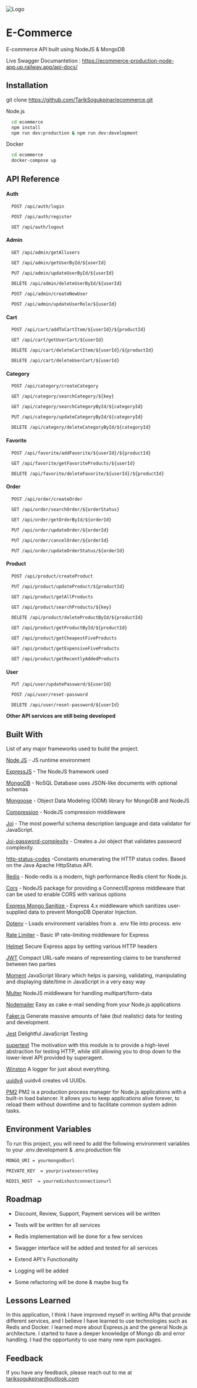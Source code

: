 ![Logo](https://i.ibb.co/vL92vfr/Ads-z-tasar-m-1.png)

# E-Commerce

E-commerce API built using NodeJS & MongoDB

Live Swagger Documantetion : https://ecommerce-production-node-app.up.railway.app/api-docs/


## Installation

git clone https://github.com/TarikSogukpinar/ecommerce.git

Node.js

```bash
  cd ecommerce
  npm install
  npm run dev:production & npm run dev:development
```

Docker

```bash
  cd ecommerce
  docker-compose up
```

## API Reference

#### Auth

```http
  POST /api/auth/login
```

```http
  POST /api/auth/register
```

```http
  GET /api/auth/logout
```

#### Admin

```http
  GET /api/admin/getAllusers
```

```http
  GET /api/admin/getUserById/${userId}
```

```http
  PUT /api/admin/updateUserById/${userId}
```

```http
  DELETE /api/admin/deleteUserById/${userId}
```

```http
  POST /api/admin/createNewUser
```

```http
  POST /api/admin/updateUserRole/${userId}
```

#### Cart

```http
  POST /api/cart/addToCartItem/${userId}/${productId}
```

```http
  GET /api/cart/getUserCart/${userId}
```

```http
  DELETE /api/cart/deleteCartItem/${userId}/${productId}
```

```http
  DELETE /api/cart/deleteUserCart/${userId}
```

#### Category

```http
  POST /api/category/createCategory
```

```http
  GET /api/category/searchCategory/${key}
```

```http
  GET /api/category/searchCategoryById/${categoryId}
```

```http
  PUT /api/category/updateCategoryById/${categoryId}
```

```http
  DELETE /api/category/deleteCategoryById/${categoryId}
```

#### Favorite

```http
  POST /api/favorite/addFavorite/${userId}/${productId}
```

```http
  GET /api/favorite/getFavoriteProducts/${userId}
```

```http
  DELETE /api/favorite/deleteFavorite/${userId}/${productId}
```

#### Order

```http
  POST /api/order/createOrder
```

```http
  GET /api/order/searchOrder/${orderStatus}
```

```http
  GET /api/order/getOrderById/${orderId}
```

```http
  PUT /api/order/updateOrder/${orderId}
```

```http
  PUT /api/order/cancelOrder/${orderId}
```

```http
  PUT /api/order/updateOrderStatus/${orderId}
```

#### Product

```http
  POST /api/product/createProduct
```

```http
  PUT /api/product/updateProduct/${productId}
```

```http
  GET /api/product/getAllProducts
```

```http
  GET /api/product/searchProducts/${key}
```

```http
  DELETE /api/product/deleteProductById/${productId}
```

```http
  GET /api/product/getProductById/${productId}
```

```http
  GET /api/product/getCheapestFiveProducts
```

```http
  GET /api/product/getExpensiveFiveProducts
```

```http
  GET /api/product/getRecentlyAddedProducts
```

#### User

```http
  PUT /api/user/updatePassword/${userId}
```

```http
  POST /api/user/reset-password
```

```http
  DELETE /api/user/reset-password/${userId}
```

**Other API services are still being developed**

## Built With

List of any major frameworks used to build the project.

[Node JS](https://nodejs.org/en) - JS runtime environment

[ExpressJS](https://expressjs.com/) - The NodeJS framework used

[MongoDB](https://www.mongodb.com/) - NoSQL Database uses JSON-like documents with optional schemas

[Mongoose](https://mongoosejs.com/) - Object Data Modeling (ODM) library for MongoDB and NodeJS

[Compression](https://www.npmjs.com/package/compression) - NodeJS compression middleware

[Joi](https://www.npmjs.com/package/joi) - The most powerful schema description language and data validator for JavaScript.

[Joi-password-complexity](https://www.npmjs.com/package/joi-password-complexity) - Creates a Joi object that validates password complexity.

[http-status-codes](https://www.npmjs.com/package/http-status-codes) -Constants enumerating the HTTP status codes. Based on the Java Apache HttpStatus API.

[Redis](https://www.npmjs.com/package/redis) - Node-redis is a modern, high performance Redis client for Node.js.

[Cors](https://www.npmjs.com/package/cors) - NodeJS package for providing a Connect/Express middleware that can be used to enable CORS with various options

[Express Mongo Sanitize ](https://www.npmjs.com/package/express-mongo-sanitize) - Express 4.x middleware which sanitizes user-supplied data to prevent MongoDB Operator Injection.

[Dotenv](https://www.npmjs.com/package/dotenv) - Loads environment variables from a . env file into process. env

[Rate Limiter](https://www.npmjs.com/package/express-rate-limit) - Basic IP rate-limiting middleware for Express

[Helmet](https://www.npmjs.com/package/helmet) Secure Express apps by setting various HTTP headers

[JWT](https://jwt.io/) Compact URL-safe means of representing claims to be transferred between two parties

[Moment](https://momentjs.com/) JavaScript library which helps is parsing, validating, manipulating and displaying date/time in JavaScript in a very easy way

[Multer](https://www.npmjs.com/package/multer) NodeJS middleware for handling multipart/form-data

[Nodemailer](https://www.npmjs.com/package/nodemailer) Easy as cake e-mail sending from your Node.js applications

[Faker.js](https://github.com/faker-js/faker) Generate massive amounts of fake (but realistic) data for testing and development.

[Jest](https://jestjs.io/) Delightful JavaScript Testing

[supertest](https://www.npmjs.com/package/supertest) The motivation with this module is to provide a high-level abstraction for testing HTTP, while still allowing you to drop down to the lower-level API provided by superagent.

[Winston](https://github.com/winstonjs/winston) A logger for just about everything.

[uuidv4](https://www.npmjs.com/package/uuidv4) uuidv4 creates v4 UUIDs.

[PM2](https://www.npmjs.com/package/pm2) PM2 is a production process manager for Node.js applications with a built-in load balancer. It allows you to keep applications alive forever, to reload them without downtime and to facilitate common system admin tasks.

## Environment Variables

To run this project, you will need to add the following environment variables to your .env.development & .env.production file

`MONGO_URI = yourmongodburl`

`PRIVATE_KEY  = yourprivatesecretkey`

`REDIS_HOST  = yourredishostconnectionurl`

## Roadmap

- Discount, Review, Support, Payment services will be written

- Tests will be written for all services

- Redis implementation will be done for a few services

- Swagger interface will be added and tested for all services

- Extend API's Functionality

- Logging will be added

- Some refactoring will be done & maybe bug fix

## Lessons Learned

In this application, I think I have improved myself in writing APIs that provide different services, and I believe I have learned to use technologies such as Redis and Docker. I learned more about Express.js and the general Node.js architecture. I started to have a deeper knowledge of Mongo db and error handling. I had the opportunity to use many new npm packages.

## Feedback

If you have any feedback, please reach out to me at tariksogukpinar@outlook.com
